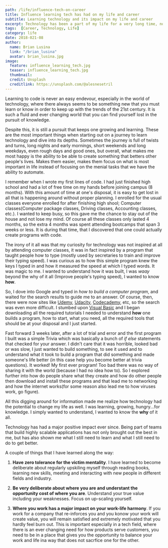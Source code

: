 ```yaml
---
path: /life/influence-tech-on-career
title: Influence learning tech has had on my life and career
subtitle: Learning technology and its impact on my life and career
excerpt: Technology has been a part of my life for a very long time, not only making it better and easier, but also giving me an opportunity to learn new things. Being able to create, build and innovate using technology makes it have an even bigger impact on my life and career.
tags:  [Career, Technology, Life]
category: life
date: 2018-021-08
author:
  name: Brian Lusina
  link: "/brian_lusina"
  avatar: brian_lusina.jpg
image:
  feature: influence_learning_tech.jpg
  teaser: influence_learning_tech.jpg
  thumbnail: 
  credit: Unsplash
  creditlink: https://unsplash.com/@alesnesetril
---
```


Learning to code is never an easy endevour, especially in the world of technology, where there always seems to be something new that you must learn or know in order to keep up with the trends of the 21st century. It is such a fluid and ever changing world that you can find yourself lost in the pursuit of knowledge.

Despite this, it is still a pursuit that keeps one growing and learning. These are the most important things when starting out on a journey to learn technology and dive into its depths. Sometimes the journey is full of twists and turns, long nights and early mornings, short weekends and long weekdays, even rough days and good ones, but overall, what makes me most happy is the ability to be able to create something that betters other people's lives. Makes them easier, makes them focus on what is most important in life instead of focusing on the menial tasks that we have the ability to automate.

I remember when I wrote my first lines of code. I had just finished high school and had a lot of free time on my hands before joining campus (8 months). With this amount of time at one's disposal, it is easy to get lost in all that is happening around without proper planning. I enrolled for the usual classes everyone enrolled for after finishing high shool; Computer classes(Computer package classes, Driving classes, Accounting classes, etc.). I wanted to keep busy, so this gave me the chance to stay out of the house and not lose my mind. Of course all these classes only lasted 4 months, so the extra 4 months was spent attending bootcamps that span 3 weeks or less. It is during that time, that I discovered that one could actually create programs with code.

The irony of it all was that my curiosity for technology was not inspired at all by attending computer classes, it was in fact inspired by a program that taught people how to type (mostly used by secretaries to train and improve their typing speed). I was curious as to how this simple program knew the keys I typed in and how it measured the speed at which I typed words. It was magic to me. I wanted to understand how it was built, I was _waay_ beyond the why of it all (Improve people's typing speed), I wanted to know __how__.

So, I dove into Google and typed in _how to build a computer program_, and waited for the search results to guide me to an answer. Of course, then, there were now sites like [Udemy](https://www.udemy.com/), [Udacity](https://www.udacity.com), [Codecademy](http://www.codecademy.com), etc, so the search was even more difficult. I stumbed upon [Visual Basic](https://en.wikipedia.org/wiki/Visual_Basic) and I began downloading all the required tutorials I needed to understand __how__ one builds a program, how to start, what you need, all the required tools that should be at your disposal and I just started.

Fast forward 3 weeks later, after a lot of trial and error and the first program I built was a simple Trivia which was basically a bunch of *if else* statements that checked for your answer. I didn't care that it was horrible, looked bad or was slow, I just wanted to build something, to see it used and to understand what it took to build a program that did something and made someone's life better (in this case help you become better at trivia questions). It worked! My first ever program! Too bad there was no way of sharing it with the world (because I had no idea how to). So I explored further into how do people share what they create and how do other people then download and install these programs and that lead me to networking and how the internet works(for some reason also lead me to how viruses work, go figure).

All this digging around for information made me realize how technology had the potential to change my life as well. I was learning, growing, hungry...for knowledge. I simply wanted to understand, I wanted to know the __why__ of it all.

Technology has had a major positive impact ever since. Being part of teams that build highly scalable applications has not only brought out the best in me, but has also shown me what I still need to learn and what I still need to do to get better.

A couple of things that I have learned along the way:

1. __Have zero tolerance for the victim mentality__. I have learned to become deliberate about regularly upskiling myself through reading books, learning new skills, meeting and interacting with new people in different fields and industry.

2. __Be very deliberate about where you are and understant the opportunity cost of where you are__. Understand your true value including your weaknesses. Focus on up-scaling yourself.

3. __Where you work has a major impact on your work-life harmony__. If you work for a company that re-inforces you and you konow your work will create value, you will remain satisfied and extremely motivated that you hardly feel burn out. This is important especially in a tech field, where there is an ever changing need for how products serve customers, you need to be in a place that gives you the opportunity to balance your work and life ina way that does not sacrfice one for the other.